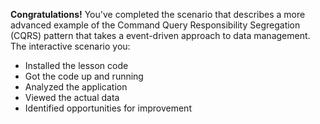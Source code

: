 **Congratulations!** You've completed the scenario that describes a more advanced example of the Command Query Responsibility Segregation (CQRS) pattern that takes a event-driven approach to data management.
The interactive scenario you:


* Installed the lesson code
* Got the code up and running
* Analyzed the application
* Viewed the actual data
* Identified opportunities for improvement
